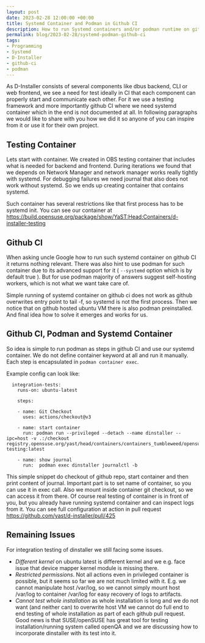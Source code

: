```yaml
---
layout: post
date: 2023-02-28 12:00:00 +00:00
title: Systemd Container and Podman in Github CI
description: How to run Systemd containers and/or podman runtime on github CI
permalink: blog/2023-02-28/systemd-podman-github-ci
tags:
- Programming
- Systemd
- D-Installer
- github-ci
- podman
---
```


As D-Installer consists of several components like dbus backend, CLI or web frontend,
we see a need for test ideally in CI that each component can properly start and
communicate each other. For it we use a testing framework and more importantly
github CI where we need systemd container which in the end is not documented at all.
In following paragraphs we would like to share with you how we did it so
anyone of you can inspire from it or use it for their own project.

## Testing Container

Lets start with container. We created in OBS testing container that includes what is needed for
backend and frontend. During iterations we found that we depends on Network Manager and network
manager works really tightly with systemd. For debugging failures we need journal that also does
not work without systemd. So we ends up creating container that contains systemd.

Such container has several restrictions like that first process has to be systemd init. You can
see our container at https://build.opensuse.org/package/show/YaST:Head:Containers/d-installer-testing

## Github CI

When asking uncle Google how to run such systemd container on github CI it returns nothing relevant.
There was also hint to use podman for such container due to its advanced support for it
( `--systemd` option which is by default true ). But for use podman majority of answers suggest
self-hosting workers, which is not what we want take care of.

Simple running of systemd container on github ci does not work as github overwrites entry point
to tail -f, so systemd is not the first process. Then we notice that on github hosted ubuntu
VM there is also podman preinstalled. And final idea how to solve it emerges and works for us.

## Github CI, Podman and Systemd Container

So idea is simple to run podman as steps in github CI and use our systemd container. We do not define
container keyword at all and run it manually. Each step is encapsulated in `podman container exec`.

Example config can look like:

```
  integration-tests:
    runs-on: ubuntu-latest

    steps:

    - name: Git Checkout
      uses: actions/checkout@v3

    - name: start container
      run: podman run --privileged --detach --name dinstaller --ipc=host -v .:/checkout registry.opensuse.org/yast/head/containers/containers_tumbleweed/opensuse/dinstaller-testing:latest

    - name: show journal
      run:  podman exec dinstaller journalctl -b
```

This simple snippet do checkout of github repo, start container and then print content of
journal. Important part is to set name of container, so you can use it in exec call. Also we mount
inside container git checkout, so we can access it from there. Of course real testing of container
is in front of you, but you already have running systemd container and can inspect logs from it.
You can see full configuration at action in pull request https://github.com/yast/d-installer/pull/425

## Remaining Issues

For integration testing of dinstaller we still facing some issues.

* *Different kernel* on ubuntu latest is different kernel and we e.g. face issue that device mapper
  kernel module is missing there.
* *Restricted permissions*. Not all actions even in privileged container is possible, but it seems
  so far we are not much limited with it. E.g. we cannot manipulate host /var/log, so we cannot
  simply mount host /var/log to container /var/log for easy recovery of logs to artifacts.
* *Cannot test whole installation* as whole installation is long and we do not want (and neither can)
  to overwrite host VM we cannot do full end to end testing of whole installation as part of each
  github pull request. Good news is that SUSE/openSUSE has great tool for testing
  installation/running system called openQA and we are discussing how to incorporate dinstaller with
  its test into it.

